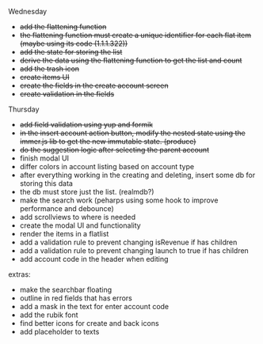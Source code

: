 Wednesday
- ~~add the flattening function~~
- ~~the flattening function must create a unique identifier for each flat item (maybe using its code (1.1.1.322))~~
- ~~add the state for storing the list~~
- ~~derive the data using the flattening function to get the list and count~~
- ~~add the trash icon~~
- ~~create items UI~~
- ~~create the fields in the create account screen~~
- ~~create validation in the fields~~

Thursday
- ~~add field validation using yup and formik~~
- ~~in the insert account action button, modify the nested state using the immer.js lib to get the new immutable state. (produce)~~
- ~~do the suggestion logic after selecting the parent account~~
- finish modal UI
- differ colors in account listing based on account type
- after everything working in the creating and deleting, insert some db for storing this data
- the db must store just the list. (realmdb?)
- make the search work (peharps using some hook to improve performance and debounce)
- add scrollviews to where is needed
- create the modal UI and functionality
- render the items in a flatlist
- add a validation rule to prevent changing isRevenue if has children
- add a validation rule to prevent changing launch to true if has children
- add account code in the header when editing

extras:
- make the searchbar floating
- outline in red fields that has errors
- add a mask in the text for enter account code
- add the rubik font
- find better icons for create and back icons
- add placeholder to texts